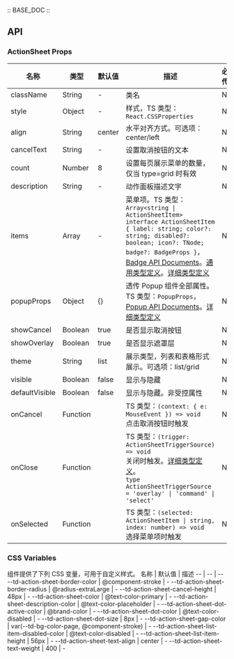 :: BASE_DOC ::

## API

### ActionSheet Props

名称 | 类型 | 默认值 | 描述 | 必传
-- | -- | -- | -- | --
className | String | - | 类名 | N
style | Object | - | 样式，TS 类型：`React.CSSProperties` | N
align | String | center | 水平对齐方式。可选项：center/left | N
cancelText | String | - | 设置取消按钮的文本 | N
count | Number | 8 | 设置每页展示菜单的数量，仅当 type=grid 时有效 | N
description | String | - | 动作面板描述文字 | N
items | Array | - | 菜单项。TS 类型：`Array<string \| ActionSheetItem>` `interface ActionSheetItem { label: string; color?: string; disabled?: boolean; icon?: TNode; badge?: BadgeProps }`，[Badge API Documents](./badge?tab=api)。[通用类型定义](https://github.com/Tencent/tdesign-mobile-react/blob/develop/src/common.ts)。[详细类型定义](https://github.com/Tencent/tdesign-mobile-react/tree/develop/src/action-sheet/type.ts) | N
popupProps | Object | {} | 透传 Popup 组件全部属性。TS 类型：`PopupProps`，[Popup API Documents](./popup?tab=api)。[详细类型定义](https://github.com/Tencent/tdesign-mobile-react/tree/develop/src/action-sheet/type.ts) | N
showCancel | Boolean | true | 是否显示取消按钮 | N
showOverlay | Boolean | true | 是否显示遮罩层 | N
theme | String | list | 展示类型，列表和表格形式展示。可选项：list/grid | N
visible | Boolean | false | 显示与隐藏 | N
defaultVisible | Boolean | false | 显示与隐藏。非受控属性 | N
onCancel | Function |  | TS 类型：`(context: { e: MouseEvent }) => void`<br/>点击取消按钮时触发 | N
onClose | Function |  | TS 类型：`(trigger: ActionSheetTriggerSource) => void`<br/>关闭时触发。[详细类型定义](https://github.com/Tencent/tdesign-mobile-react/tree/develop/src/action-sheet/type.ts)。<br/>`type ActionSheetTriggerSource = 'overlay' \| 'command' \| 'select' `<br/> | N
onSelected | Function |  | TS 类型：`(selected: ActionSheetItem \| string, index: number) => void`<br/>选择菜单项时触发 | N

### CSS Variables

组件提供了下列 CSS 变量，可用于自定义样式。
名称 | 默认值 | 描述 
-- | -- | --
--td-action-sheet-border-color | @component-stroke | - 
--td-action-sheet-border-radius | @radius-extraLarge | - 
--td-action-sheet-cancel-height | 48px | - 
--td-action-sheet-color | @text-color-primary | - 
--td-action-sheet-description-color | @text-color-placeholder | - 
--td-action-sheet-dot-active-color | @brand-color | - 
--td-action-sheet-dot-color | @text-color-disabled | - 
--td-action-sheet-dot-size | 8px | - 
--td-action-sheet-gap-color | var(--td-bg-color-page, @component-stroke) | - 
--td-action-sheet-list-item-disabled-color | @text-color-disabled | - 
--td-action-sheet-list-item-height | 56px | - 
--td-action-sheet-text-align | center | - 
--td-action-sheet-text-weight | 400 | - 
